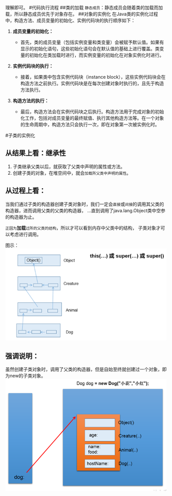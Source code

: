 理解即可。
#代码执行流程
##类的加载
`静态成员`：静态成员会随着类的加载而加载，所以静态成员优先于对象存在。
##对象的实例化
在Java类的实例化过程中，构造方法、成员变量的初始化、实例代码块的执行顺序如下：
1. **成员变量的初始化：**
    - 首先，类的成员变量（包括实例变量和类变量）会被赋予默认值。如果有显示的初始化语句，这些初始化语句会在默认值的基础上进行覆盖。类变量的初始化在类加载时进行，而实例变量的初始化在对象实例化时进行。

2. **实例代码块的执行：**
    - 接着，如果类中包含实例代码块（instance block），这些实例代码块会在构造方法之前执行。实例代码块是在每次创建对象时执行的，且先于构造方法执行。

3. **构造方法的执行：**
    - 最后，构造方法会在实例代码块之后执行。构造方法用于完成对象的初始化工作，包括对成员变量的最终赋值、执行其他构造方法等。在一个对象的生命周期中，构造方法只会执行一次，即在对象第一次被实例化时。

#子类的实例化    
## 从结果上看：继承性
1. 子类继承父类以后，就获取了父类中声明的属性或方法。
2. 创建子类的对象，在堆空间中，就会`加载所父类中声明的属性`。
## 从过程上看：
当我们通过子类的构造器创建子类对象时，我们一定会`直接`或`间接`的调用其父类的构造器，进而调用父类的父类的构造器，
...直到调用了java.lang.Object类中空参的构造器为止。

`正因为`**加载**`过所的父类的结构`，所以才可以看到内存中父类中的结构，
子类对象才可以考虑进行调用。

图示：  
![img.png](../image/img_10.png)
## 强调说明：
虽然创建子类对象时，调用了父类的构造器，但是自始至终就创建过一个对象，即为new的子类对象。
![img.png](../image/img_11.png)
